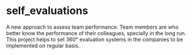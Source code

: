 # self_evaluations
A new approach to assess team performance. Team members are who better know the performance of their colleagues, specially in the long run. This project helps to set 360° evaluation systems in the companies to be implemented on regular basis.
